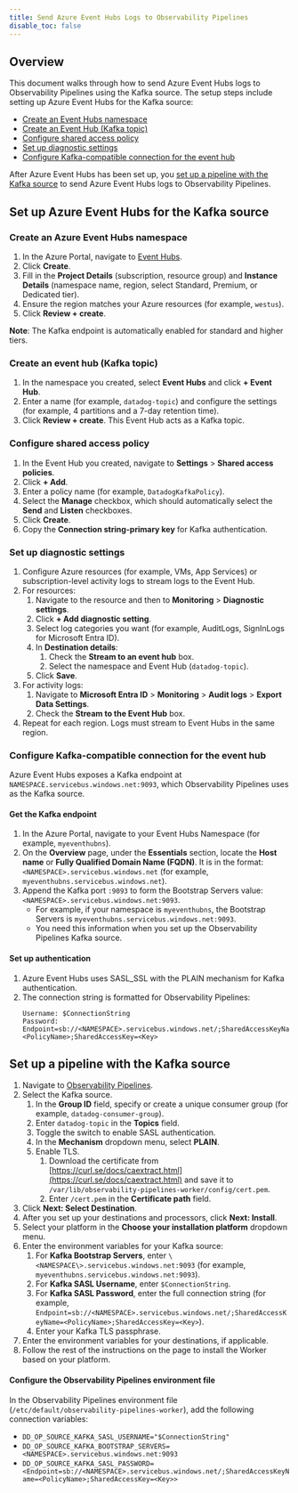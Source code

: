 ```yaml
---
title: Send Azure Event Hubs Logs to Observability Pipelines
disable_toc: false
---
```


## Overview

This document walks through how to send Azure Event Hubs logs to Observability Pipelines using the Kafka source. The setup steps include setting up Azure Event Hubs for the Kafka source:

- [Create an Event Hubs namespace](#create-an-azure-event-hubs-namespace)
- [Create an Event Hub (Kafka topic)](#create-an-event-hub-kafka-topic)
- [Configure shared access policy](#configure-shared-access-policy)
- [Set up diagnostic settings](#set-up-diagnostic-settings)
- [Configure Kafka-compatible connection for the event hub](#configure-kafka-compatible-connection-for-the-event-hub)

After Azure Event Hubs has been set up, you [set up a pipeline with the Kafka source](#set-up-a-pipeline-with-the-kafka-source) to send Azure Event Hubs logs to Observability Pipelines.

## Set up Azure Event Hubs for the Kafka source

### Create an Azure Event Hubs namespace

1. In the Azure Portal, navigate to [Event Hubs](https://portal.azure.com/#browse/Microsoft.EventHub%2Fnamespaces).
1. Click **Create**.
1. Fill in the **Project Details** (subscription, resource group) and **Instance Details** (namespace name, region, select Standard, Premium, or Dedicated tier).
1. Ensure the region matches your Azure resources (for example, `westus`).
1. Click **Review + create**.

**Note**: The Kafka endpoint is automatically enabled for standard and higher tiers.

### Create an event hub (Kafka topic)

1. In the namespace you created, select **Event Hubs** and click **+ Event Hub**.
1. Enter a name (for example, `datadog-topic`) and configure the settings (for example, 4 partitions and a 7-day retention time).
1. Click **Review + create**. This Event Hub acts as a Kafka topic.

### Configure shared access policy

1. In the Event Hub you created, navigate to **Settings** > **Shared access policies**.
1. Click **+ Add**.
1. Enter a policy name (for example, `DatadogKafkaPolicy`).
1. Select the **Manage** checkbox, which should automatically select the **Send** and **Listen** checkboxes.
1. Click **Create**.
1. Copy the **Connection string-primary key** for Kafka authentication.

### Set up diagnostic settings

1. Configure Azure resources (for example, VMs, App Services) or subscription-level activity logs to stream logs to the Event Hub.
1. For resources:
    1. Navigate to the resource and then to **Monitoring** > **Diagnostic settings**.
    1. Click **+ Add diagnostic setting**.
    1. Select log categories you want (for example, AuditLogs, SignInLogs for Microsoft Entra ID).
    1. In **Destination details**:
        1. Check the **Stream to an event hub** box.
        1. Select the namespace and Event Hub (`datadog-topic`).
    1. Click **Save**.
1. For activity logs:
    1. Navigate to **Microsoft Entra ID** > **Monitoring** > **Audit logs** > **Export Data Settings**.
    1. Check the **Stream to the Event Hub** box.
1. Repeat for each region. Logs must stream to Event Hubs in the same region.

### Configure Kafka-compatible connection for the event hub

Azure Event Hubs exposes a Kafka endpoint at `NAMESPACE.servicebus.windows.net:9093`, which Observability Pipelines uses as the Kafka source.

#### Get the Kafka endpoint

1. In the Azure Portal, navigate to your Event Hubs Namespace (for example, `myeventhubns`).
1. On the **Overview** page, under the **Essentials** section, locate the **Host name** or **Fully Qualified Domain Name (FQDN)**. It is in the format: `<NAMESPACE>.servicebus.windows.net` (for example, `myeventhubns.servicebus.windows.net`).
1. Append the Kafka port `:9093` to form the Bootstrap Servers value: `<NAMESPACE>.servicebus.windows.net:9093`.
    - For example, if your namespace is `myeventhubns`, the Bootstrap Servers is `myeventhubns.servicebus.windows.net:9093`.
    - You need this information when you set up the Observability Pipelines Kafka source.

#### Set up authentication

1. Azure Event Hubs uses SASL_SSL with the PLAIN mechanism for Kafka authentication.
1. The connection string is formatted for Observability Pipelines:
    ```
    Username: $ConnectionString
    Password: Endpoint=sb://<NAMESPACE>.servicebus.windows.net/;SharedAccessKeyName=<PolicyName>;SharedAccessKey=<Key>
    ```

## Set up a pipeline with the Kafka source

1. Navigate to [Observability Pipelines](https://app.datadoghq.com/observability-pipelines).
1. Select the Kafka source.
    1.  In the **Group ID** field, specify or create a unique consumer group (for example, `datadog-consumer-group`).
    1.  Enter `datadog-topic` in the **Topics** field.
    1.  Toggle the switch to enable SASL authentication.
    1.  In the **Mechanism** dropdown menu, select **PLAIN**.
    1.  Enable TLS.
        1.  Download the certificate from [https://curl.se/docs/caextract.html](https://curl.se/docs/caextract.html) and save it to `/var/lib/observability-pipelines-worker/config/cert.pem`.
        1.  Enter `/cert.pem` in the **Certificate path** field.
1. Click **Next: Select Destination**.
1. After you set up your destinations and processors, click **Next: Install**.
1. Select your platform in the **Choose your installation platform** dropdown menu.
1. Enter the environment variables for your Kafka source:
    1.  For **Kafka Bootstrap Servers**, enter `\<NAMESPACE\>.servicebus.windows.net:9093` (for example, `myeventhubns.servicebus.windows.net:9093`).
    1.  For **Kafka SASL Username**, enter `$ConnectionString`.
    1.  For **Kafka SASL Password**, enter the full connection string (for example, `Endpoint=sb://<NAMESPACE>.servicebus.windows.net/;SharedAccessKeyName=<PolicyName>;SharedAccessKey=<Key>`).
    1. Enter your Kafka TLS passphrase.
1. Enter the environment variables for your destinations, if applicable.
1. Follow the rest of the instructions on the page to install the Worker based on your platform.

#### Configure the Observability Pipelines environment file

In the Observability Pipelines environment file (`/etc/default/observability-pipelines-worker`), add the following connection variables:

-   `DD_OP_SOURCE_KAFKA_SASL_USERNAME="$ConnectionString"`
-   `DD_OP_SOURCE_KAFKA_BOOTSTRAP_SERVERS=<NAMESPACE>.servicebus.windows.net:9093`
-   `DD_OP_SOURCE_KAFKA_SASL_PASSWORD=<Endpoint=sb://<NAMESPACE>.servicebus.windows.net/;SharedAccessKeyName=<PolicyName>;SharedAccessKey=<Key>>`